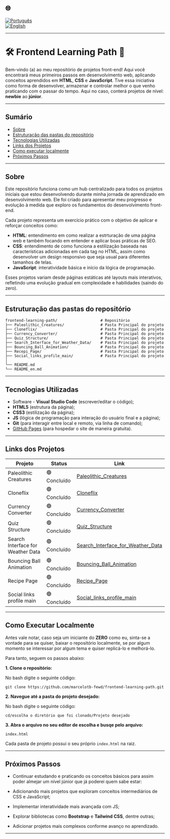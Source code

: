 ## 🌐
[![Português](https://img.shields.io/badge/-Português-green)](README.md)  
[![English](https://img.shields.io/badge/-English-blue)](README_en.md)

---

# 🛠️ Frontend Learning Path 🧱

Bem-vindo (a) ao meu repositório de projetos front-end! Aqui você encontrará meus primeiros passos em desenvolvimento web, aplicando conceitos aprendidos em **HTML**, **CSS** e **JavaScript**. Tive essa iniciativa como forma de desenvolver, armazenar e controlar melhor o que venho praticando com o passar do tempo. Aqui no caso, conterá projetos de nível: **newbie** ao **júnior**.

---

## Sumário

  - [Sobre](#sobre)
  - [Estruturação das pastas do repositório](#estruturação-das-pastas-do-repositório)
  - [Tecnologias Utilizadas](#tecnologias-utilizadas)
  - [Links dos Projetos](#links-dos-projetos)
  - [Como executar localmente](#como-executar-localmente)
  - [Próximos Passos](#próximos-passos)

---

## Sobre

Este repositório funciona como um hub centralizado para todos os projetos iniciais que estou desenvolvendo durante minha jornada de aprendizado em desenvolvimento web. Ele foi criado para apresentar meu progresso e evolução à medida que exploro os fundamentos do desenvolvimento front-end.

Cada projeto representa um exercício prático com o objetivo de aplicar e reforçar conceitos como: 

- **HTML**: entendimento em como realizar a estrturação de uma página web e também focando em entender e aplicar boas práticas de SEO.   
- **CSS**: entendimento de como funciona a estilização baseada nas características adicionadas em cada tag no HTML, assim como desenvolver um design responsivo que seja usual para diferentes tamanhos de telas.
- **JavaScript**: interatividade básica e início da lógica de programação.

 Esses projetos variam desde páginas estáticas até layouts mais interativos, refletindo uma evolução gradual em complexidade e habilidades (saindo do zero).

---

## Estruturação das pastas do repositório
```
frontend-learning-path/                   # Repositório
├── Paleolithic_Creatures/                # Pasta Principal do projeto
├── Cloneflix/                            # Pasta Principal do projeto
├── Currency_Converter/                   # Pasta Principal do projeto
├── Quiz_Structure/                       # Pasta Principal do projeto
├── Search_Interface_for_Weather_Data/    # Pasta Principal do projeto
├── Bouncing_Ball_Animation/              # Pasta Principal do projeto
├── Recepi_Page/                          # Pasta Principal do projeto
├── Social_links_profile_main/            # Pasta Principal do projeto
│              
└── README.md             
└── README_en.md
```
---

## Tecnologias Utilizadas

- Software - **Visual Studio Code** (escrever/editar o código);
- **HTML5** (estrutura da página);
- **CSS3** (estilização da página);
- **JS** (lógica de programação para interação do usuário final e a página);
- **Git** (para interagir entre local e remoto, via linha de comando);
- [GitHub Pages](https://pages.github.com/) (para hospedar o site de maneira gratuita).

---

## Links dos Projetos

| Projeto                  | Status        | Link                                                    |
|--------------------------|---------------|---------------------------------------------------------|
| Paleolithic Creatures              | 🟢 Concluído  | [Paleolithic_Creatures](https://marcelotb-fewd.github.io/frontend-learning-path/Project_Paleolithic_Creatures/) |
| Cloneflix              | 🟢 Concluído  | [Cloneflix](https://marcelotb-fewd.github.io/frontend-learning-path/Project_Cloneflix/) |
| Currency Converter              | 🟢 Concluído  | [Currency_Converter](https://marcelotb-fewd.github.io/frontend-learning-path/Project_Currency_Converter/) |
| Quiz Structure              | 🟢 Concluído  | [Quiz_Structure](https://marcelotb-fewd.github.io/frontend-learning-path/Project_Quiz_Structure/) |
| Search Interface for Weather Data              | 🟢 Concluído  | [Search_Interface_for_Weather_Data](https://marcelotb-fewd.github.io/frontend-learning-path/Project_Search_Interface_for_Weather_Data/) |
| Bouncing Ball Animation              | 🟢 Concluído  | [Bouncing_Ball_Animation](https://marcelotb-fewd.github.io/frontend-learning-path/Project_Bouncing_Ball_Animation/) |
| Recipe Page              | 🟢 Concluído  | [Recipe_Page](https://marcelotb-fewd.github.io/frontend-learning-path/Project_Recipe_Page/) |
| Social links profile main              | 🟢 Concluído  | [Social_links_profile_main](https://marcelotb-fewd.github.io/frontend-learning-path/Project_Social_links_profile_main/) |

---

## Como Executar Localmente

Antes vale notar, caso seja um iniciante do **ZERO** como eu, sinta-se a vontade para se quiser, baixar o repositório localmente, se por algum momento se interessar por algum tema e quiser replicá-lo e melhorá-lo.

Para tanto, seguem os passos abaixo:

**1. Clone o repositório:**

No bash digite o seguinte código:
   ```
   git clone https://github.com/marcelotb-fewd/frontend-learning-path.git
   ```

**2. Navegue até a pasta do projeto desejado:**

No bash digite o seguinte código:
```
cd/escolha o diretório que foi clonado/Projeto desejado
```

**3. Abra o arquivo no seu editor de escolha e busqe pelo arquivo:** 
```
index.html
```
Cada pasta de projeto possui o seu próprio `index.html` na raiz.

---

## Próximos Passos

- Continuar estudando e praticando os conceitos básicos para assim poder almejar um nível júnior que já poderei quem sabe estar:

- Adicionando mais projetos que exploram conceitos intermediários de CSS e JavaScript;  
- Implementar interatividade mais avançada com JS; 
- Explorar bibliotecas como **Bootstrap** e **Tailwind CSS**, dentre outras;  
- Adicionar projetos mais complexos conforme avanço no aprendizado.

---